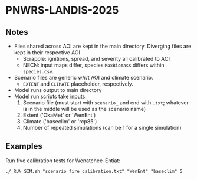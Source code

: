 # PNWRS-LANDIS-2025

## Notes
- Files shared across AOI are kept in the main directory. Diverging files are kept in their respective AOI
    - Scrapple: ignitions, spread, and severity all calibrated to AOI
    - NECN: input maps differ, species `MaxBiomass` differs within `species.csv`.
- Scenario files are generic w/r/t AOI and climate scenario.
    - `EXTENT` and `CLIMATE` placeholder, respectively.
- Model runs output to main directory
- Model run scripts take inputs:
    1. Scenario file (must start with `scenario_` and end with `.txt`; whatever is in the middle will be used as the scenario name)
    2. Extent ('OkaMet' or 'WenEnt')
    3. Climate ('baseclim' or 'rcp85')
    4. Number of repeated simulations (can be 1 for a single simulation)

## Examples
Run five calibration tests for Wenatchee-Entiat:
```shell
./_RUN_SIM.sh "scenario_fire_calibration.txt" "WenEnt" "baseclim" 5
```